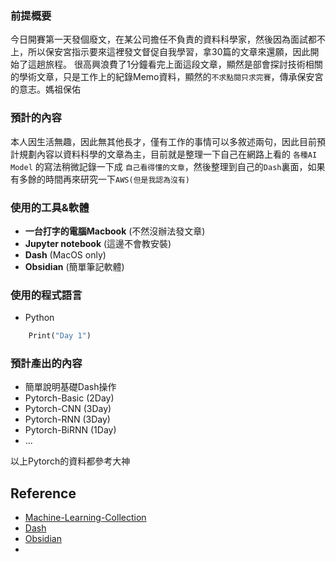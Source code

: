 ### 前提概要

今日開賽第一天發個廢文，在某公司擔任不負責的資料科學家，然後因為面試都不上，所以保安宮指示要來這裡發文督促自我學習，拿30篇的文章來還願，因此開始了這趟旅程。
很高興浪費了1分鐘看完上面這段文章，顯然是部會探討技術相關的學術文章，只是工作上的紀錄Memo資料，顯然的`不求點閱只求完賽`，傳承保安宮的意志。媽祖保佑


### 預計的內容

本人因生活無趣，因此無其他長才，僅有工作的事情可以多敘述兩句，因此目前預計規劃內容以資料科學的文章為主，目前就是整理一下自己在網路上看的 `各種AI Model` 的寫法稍微記錄一下成 `自己看得懂的文章`，然後整理到自己的`Dash`裏面，如果有多餘的時間再來研究一下`AWS(但是我認為沒有)`



### 使用的工具&軟體
- **一台打字的電腦Macbook** (不然沒辦法發文章)
- **Jupyter notebook** (這邊不會教安裝)
- **Dash**  (MacOS only)
- **Obsidian** (簡單筆記軟體)



### 使用的程式語言
- Python
```Python
	Print("Day 1")
```

### 預計產出的內容
- 簡單說明基礎Dash操作
- Pytorch-Basic (2Day)
- Pytorch-CNN (3Day)
- Pytorch-RNN  (3Day)
- Pytorch-BiRNN (1Day)
- ...

以上Pytorch的資料都參考大神


## Reference
- [Machine-Learning-Collection](https://github.com/aladdinpersson/Machine-Learning-Collection)
- [Dash](https://kapeli.com/dash)
- [Obsidian](https://obsidian.md/)
- 